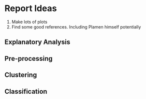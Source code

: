 # Report Ideas

1. Make lots of plots
2. Find some good references. Including Plamen himself potentially

## Explanatory Analysis

## Pre-processing

## Clustering

## Classification


